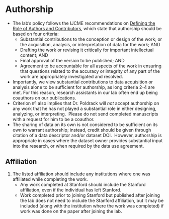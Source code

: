 # Authorship

- The lab’s policy follows the
IJCME recommendations on [Defining the Role of Authors
and
Contributors](http://www.icmje.org/recommendations/browse/roles-and-responsibilities/defining-the-role-of-authors-and-contributors.html),
which state that authorship should be based on four criteria:
    - Substantial contributions to
    the conception or design of the work; or the acquisition, analysis,
    or interpretation of data for the work; AND
    - Drafting the work or revising
    it critically for important intellectual content; AND
    - Final approval of the version
    to be published; AND
    - Agreement to be accountable
    for all aspects of the work in ensuring that questions related to
    the accuracy or integrity of any part of the work are appropriately
    investigated and resolved.
- Importantly, we view substantial
contributions to data acquisition or analysis alone to be sufficient for
authorship, as long criteria 2-4 are met. For this reason, research
assistants in our lab often end up being coauthors on our publications.
- Criterion \#1 also implies
    that Dr. Poldrack will *not* accept authorship on any work that he
    has not played a substantial role in either designing, analyzing, or
    interpreting.<span class="Apple-converted-space">  </span>Please do
    not send completed manuscripts with a request for him to be a
    coauthor.
- The sharing of data on its own is
not considered to be sufficient on its own to warrant authorship;
instead, credit should be given through citation of a data descriptor
and/or dataset DOI.<span class="Apple-converted-space">  </span>However,
authorship is appropriate in cases where the dataset owner provides
substantial input into the research, or when required by the data use
agreement.

## Affiliation

1. The listed affiliation should
include any institutions where one was affiliated while completing the
work.   
    - Any work completed at
    Stanford should include the Stanford affiliation, even if the
    individual has left Stanford.
    - Work completed prior to
    joining Stanford but published after joining the lab does not need
    to include the Stanford affiliation, but it may be included (along
    with the institution where the work was completed) if work was done
    on the paper after joining the lab.
